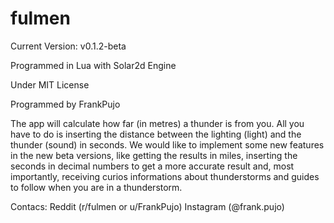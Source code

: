 # fulmen
Current Version: v0.1.2-beta

Programmed in Lua with Solar2d Engine

Under MIT License

Programmed by FrankPujo

The app will calculate how far (in metres) a thunder is from you. All you have to do is inserting the distance between the lighting (light) and the thunder (sound) in seconds. We would like to implement some new features in the new beta versions, like getting the results in miles, inserting the seconds in decimal numbers to get a more accurate result and, most importantly, receiving curios informations about thunderstorms and guides to follow when you are in a thunderstorm.

Contacs:
Reddit (r/fulmen or u/FrankPujo)
Instagram (@frank.pujo)
